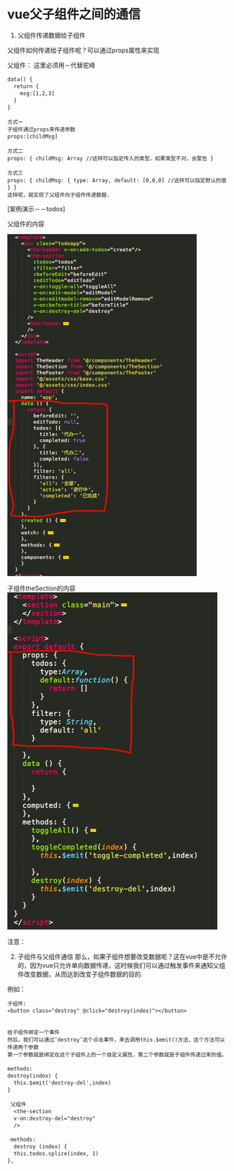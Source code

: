 # vue父子组件之间的通信
1. 父组件传递数据给子组件

父组件如何传递给子组件呢？可以通过props属性来实现

父组件：
这里必须用－代替驼峰

    data() {
      return {
        msg:[1,2,3]
      }
    }

    方式一
    子组件通过props来传递参数
    props:[childMsg]

    方式二
    props: { childMsg: Array //这样可以指定传入的类型，如果类型不对，会警告 }

    方式三
    props: { childMsg: { type: Array, default: [0,0,0] //这样可以指定默认的值 } }
    这样呢，就实现了父组件向子组件传递数据.

[案例演示－－todos]

父组件的内容

![Image text](https://raw.githubusercontent.com/rainyGLC/gitPress/master/images/WechatIMG3.jpeg)

子组件theSection的内容
![Image text](https://raw.githubusercontent.com/rainyGLC/gitPress/master/images/WechatIMG4.jpeg)


注意：

2. 子组件与父组件通信
那么，如果子组件想要改变数据呢？这在vue中是不允许的，因为vue只允许单向数据传递，这时候我们可以通过触发事件来通知父组件改变数据，从而达到改变子组件数据的目的.

例如：

    子组件:
    <button class="destroy" @click="destroy(index)"></button>
  

    给子组件绑定一个事件
    然后，我们可以通过‘destroy’这个点击事件，来去调用this.$emit()方法，这个方法可以传递两个参数
    第一个参数就是绑定在这个子组件上的一个自定义属性，第二个参数就是子组件传递过来的值。

    methods:
    destroy(index) {
      this.$emit('destroy-del',index)
    }

     父组件 
      <the-section
      v-on:destroy-del="destroy"
      />
      
     methods:
      destroy (index) {
      this.todos.splice(index, 1)
    },










